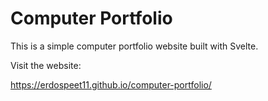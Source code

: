 # Computer Portfolio

This is a simple computer portfolio website built with Svelte.

Visit the website:

https://erdospeet11.github.io/computer-portfolio/